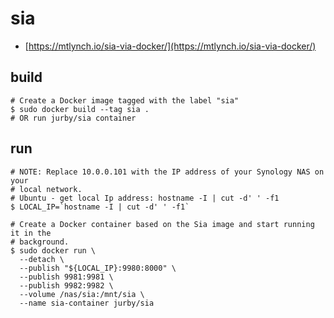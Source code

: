 # sia

- [https://mtlynch.io/sia-via-docker/](https://mtlynch.io/sia-via-docker/)

## build

```
# Create a Docker image tagged with the label "sia"
$ sudo docker build --tag sia .
# OR run jurby/sia container

```

## run

```
# NOTE: Replace 10.0.0.101 with the IP address of your Synology NAS on your
# local network.
# Ubuntu - get local Ip address: hostname -I | cut -d' ' -f1
$ LOCAL_IP=`hostname -I | cut -d' ' -f1`

```

```
# Create a Docker container based on the Sia image and start running it in the
# background.
$ sudo docker run \
  --detach \
  --publish "${LOCAL_IP}:9980:8000" \
  --publish 9981:9981 \
  --publish 9982:9982 \
  --volume /nas/sia:/mnt/sia \
  --name sia-container jurby/sia
```